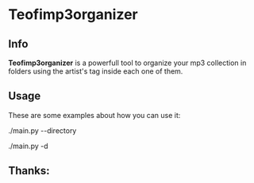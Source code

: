 Teofimp3organizer
==============

Info
--------------

**Teofimp3organizer** is a powerfull tool to organize your mp3 collection in folders using the artist's tag inside each one of them.


Usage
--------------
These are some examples about how you can use it:

  ./main.py --directory <path>

  ./main.py -d <path>

  
Thanks:
--------------
